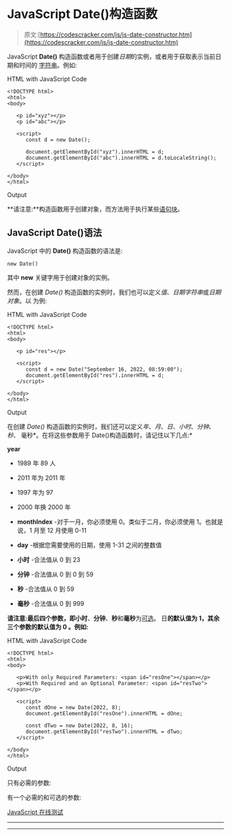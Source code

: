 # JavaScript Date()构造函数

> 原文:[https://codescracker.com/js/js-date-constructor.htm](https://codescracker.com/js/js-date-constructor.htm)

JavaScript **Date()** 构造函数或者用于创建*日期*的实例，或者用于获取表示当前日期和时间的 [字符串](/js/js-strings.htm)。例如:

HTML with JavaScript Code

```
<!DOCTYPE html>
<html>
<body>

   <p id="xyz"></p>
   <p id="abc"></p>

   <script>
      const d = new Date();

      document.getElementById("xyz").innerHTML = d;
      document.getElementById("abc").innerHTML = d.toLocaleString();
   </script>

</body>
</html>
```

Output

**请注意:**构造函数用于创建对象，而方法用于执行某些[语句块](/js/js-statements.htm)。

## JavaScript Date()语法

JavaScript 中的 **Date()** 构造函数的语法是:

```
new Date()
```

其中 **new** 关键字用于创建对象的实例。

然而，在创建 *Date()* 构造函数的实例时，我们也可以定义*值*、*日期字符串*或*日期对象*。以 为例:

HTML with JavaScript Code

```
<!DOCTYPE html>
<html>
<body>

   <p id="res"></p>

   <script>
      const d = new Date("September 16, 2022, 08:59:00");
      document.getElementById("res").innerHTML = d;
   </script>

</body>
</html>
```

Output

在创建 *Date()* 构造函数的实例时，我们还可以定义*年*、*月*、*日*、*小时*、*分钟*、*秒*、 毫秒*。在将这些参数用于 Date()构造函数时，请记住以下几点:*

**year**

*   1989 年 89 人
*   2011 年为 2011 年
*   1997 年为 97
*   2000 年换 2000 年

*   **monthIndex** -对于一月，你必须使用 0。类似于二月，你必须使用 1。也就是说，1 月至 12 月使用 0-11
*   **day** -根据您需要使用的日期，使用 1-31 之间的整数值
*   **小时** -合法值从 0 到 23
*   **分钟** -合法值从 0 到 0 到 59
*   **秒** -合法值从 0 到 59
*   **毫秒** -合法值从 0 到 999

**请注意:**最后四个参数，即**小时**、**分钟**、**秒**和**毫秒**为<u>可选</u>。 日**的默认值为 1，其余三个参数的默认值为 **0** 。例如:**

HTML with JavaScript Code

```
<!DOCTYPE html>
<html>
<body>

   <p>With only Required Parameters: <span id="resOne"></span></p>
   <p>With Required and an Optional Parameter: <span id="resTwo"></span></p>

   <script>
      const dOne = new Date(2022, 8);
      document.getElementById("resOne").innerHTML = dOne;

      const dTwo = new Date(2022, 8, 16);
      document.getElementById("resTwo").innerHTML = dTwo;
   </script>

</body>
</html>
```

Output

只有必需的参数:

有一个必需的和可选的参数:

[JavaScript 在线测试](/exam/showtest.php?subid=6)

* * *

* * *